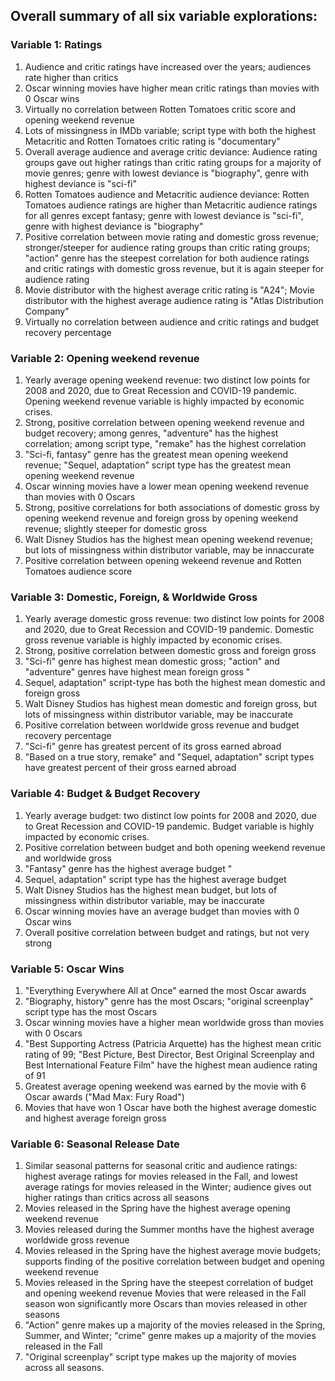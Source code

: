 ## Overall summary of all six variable explorations:

### Variable 1: Ratings

1.  Audience and critic ratings have increased over the years; audiences
    rate higher than critics
2.  Oscar winning movies have higher mean critic ratings than movies
    with 0 Oscar wins
3.  Virtually no correlation between Rotten Tomatoes critic score and
    opening weekend revenue
4.  Lots of missingness in IMDb variable; script type with both the
    highest Metacritic and Rotten Tomatoes critic rating is
    "documentary"
5.  Overall average audience and average critic deviance: Audience
    rating groups gave out higher ratings than critic rating groups for
    a majority of movie genres; genre with lowest deviance is
    "biography", genre with highest deviance is "sci-fi"
6.  Rotten Tomatoes audience and Metacritic audience deviance: Rotten
    Tomatoes audience ratings are higher than Metacritic audience
    ratings for all genres except fantasy; genre with lowest deviance is
    "sci-fi", genre with highest deviance is "biography"
7.  Positive correlation between movie rating and domestic gross
    revenue; stronger/steeper for audience rating groups than critic
    rating groups; "action" genre has the steepest correlation for both
    audience ratings and critic ratings with domestic gross revenue, but
    it is again steeper for audience rating
8.  Movie distributor with the highest average critic rating is "A24";
    Movie distributor with the highest average audience rating is "Atlas
    Distribution Company"
9.  Virtually no correlation between audience and critic ratings and
    budget recovery percentage

### Variable 2: Opening weekend revenue

1.  Yearly average opening weekend revenue: two distinct low points for
    2008 and 2020, due to Great Recession and COVID-19 pandemic. Opening
    weekend revenue variable is highly impacted by economic crises.
2.  Strong, positive correlation between opening weekend revenue and
    budget recovery; among genres, "adventure" has the highest
    correlation; among script type, "remake" has the highest correlation
3.  "Sci-fi, fantasy" genre has the greatest mean opening weekend
    revenue; "Sequel, adaptation" script type has the greatest mean
    opening weekend revenue
4.  Oscar winning movies have a lower mean opening weekend revenue than
    movies with 0 Oscars
5.  Strong, positive correlations for both associations of domestic
    gross by opening weekend revenue and foreign gross by opening
    weekend revenue; slightly steeper for domestic gross
6.  Walt Disney Studios has the highest mean opening weekend revenue;
    but lots of missingness within distributor variable, may be
    innaccurate
7.  Positive correlation between opening wekeend revenue and Rotten
    Tomatoes audience score

### Variable 3: Domestic, Foreign, & Worldwide Gross

1.  Yearly average domestic gross revenue: two distinct low points for
    2008 and 2020, due to Great Recession and COVID-19 pandemic.
    Domestic gross revenue variable is highly impacted by economic
    crises.
2.  Strong, positive correlation between domestic gross and foreign
    gross
3.  "Sci-fi" genre has highest mean domestic gross; "action" and
    "adventure" genres have highest mean foreign gross "
4.  Sequel, adaptation" script-type has both the highest mean domestic
    and foreign gross
5.  Walt Disney Studios has highest mean domestic and foreign gross, but
    lots of missingness within distributor variable, may be inaccurate
6.  Positive correlation between worldwide gross revenue and budget
    recovery percentage
7.  "Sci-fi" genre has greatest percent of its gross earned abroad
8.  "Based on a true story, remake" and "Sequel, adaptation" script
    types have greatest percent of their gross earned abroad

### Variable 4: Budget & Budget Recovery

1.  Yearly average budget: two distinct low points for 2008 and 2020,
    due to Great Recession and COVID-19 pandemic. Budget variable is
    highly impacted by economic crises.
2.  Positive correlation between budget and both opening weekend revenue
    and worldwide gross
3.  "Fantasy" genre has the highest average budget "
4.  Sequel, adaptation" script type has the highest average budget
5.  Walt Disney Studios has the highest mean budget, but lots of
    missingness within distributor variable, may be inaccurate
6.  Oscar winning movies have an average budget than movies with 0 Oscar
    wins
7.  Overall positive correlation between budget and ratings, but not
    very strong

### Variable 5: Oscar Wins

1.  "Everything Everywhere All at Once" earned the most Oscar awards
2.  "Biography, history" genre has the most Oscars; "original
    screenplay" script type has the most Oscars
3.  Oscar winning movies have a higher mean worldwide gross than movies
    with 0 Oscars
4.  "Best Supporting Actress (Patricia Arquette) has the highest mean
    critic rating of 99; "Best Picture, Best Director, Best Original
    Screenplay and Best International Feature Film" have the highest
    mean audience rating of 91
5.  Greatest average opening weekend was earned by the movie with 6
    Oscar awards ("Mad Max: Fury Road")
6.  Movies that have won 1 Oscar have both the highest average domestic
    and highest average foreign gross

### Variable 6: Seasonal Release Date

1.  Similar seasonal patterns for seasonal critic and audience ratings:
    highest average ratings for movies released in the Fall, and lowest
    average ratings for movies released in the Winter; audience gives
    out higher ratings than critics across all seasons
2.  Movies released in the Spring have the highest average opening
    weekend revenue
3.  Movies released during the Summer months have the highest average
    worldwide gross revenue
4.  Movies released in the Spring have the highest average movie
    budgets; supports finding of the positive correlation between budget
    and opening weekend revenue
5.  Movies released in the Spring have the steepest correlation of
    budget and opening weekend revenue Movies that were released in the
    Fall season won significantly more Oscars than movies released in
    other seasons
6.  "Action" genre makes up a majority of the movies released in the
    Spring, Summer, and Winter; "crime" genre makes up a majority of the
    movies released in the Fall
7.  "Original screenplay" script type makes up the majority of movies
    across all seasons.

